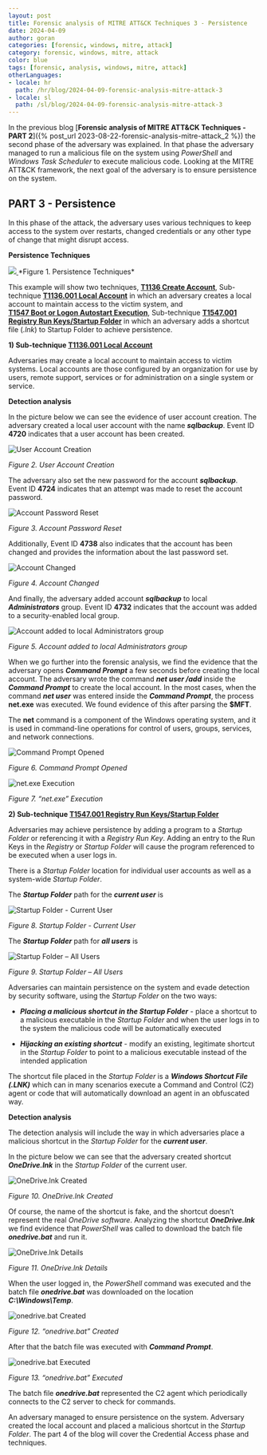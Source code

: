 ```yaml
---
layout: post
title: Forensic analysis of MITRE ATT&CK Techniques 3 - Persistence
date: 2024-04-09
author: goran
categories: [forensic, windows, mitre, attack]
category: forensic, windows, mitre, attack
color: blue
tags: [forensic, analysis, windows, mitre, attack]
otherLanguages:
- locale: hr
  path: /hr/blog/2024-04-09-forensic-analysis-mitre-attack-3
- locale: sl
  path: /sl/blog/2024-04-09-forensic-analysis-mitre-attack-3
---
```

In the previous blog [**Forensic analysis of MITRE ATT&CK Techniques - PART 2**]({% post_url 2023-08-22-forensic-analysis-mitre-attack_2 %})
the second phase of the adversary was explained. In that phase the adversary managed to run a malicious file on the system using
*PowerShell* and *Windows Task Scheduler* to execute malicious code. 
Looking at the MITRE ATT&CK framework, the next goal of the adversary is to ensure persistence on the system.


## PART 3 - Persistence


In this phase of the attack, the adversary uses various techniques to keep access to the system over restarts, changed credentials 
or any other type of change that might disrupt access. 


**Persistence Techniques**

<a href="/images/2024-04-09-forensic-analysis-mitre-attack-3/image1.png" rel="nofollow noopener noreferrer" target="_blank">
<img src="/images/2024-04-09-forensic-analysis-mitre-attack-3/image1.png">
</a>
*Figure 1. Persistence Techniques*

This example will show two techniques, [**T1136 Create Account**](https://attack.mitre.org/techniques/T1136/), 
Sub-technique [**T1136.001 Local Account**](https://attack.mitre.org/techniques/T1136/001/) in which an adversary 
creates a local account to maintain access to the victim system, and  
[**T1547 Boot or Logon Autostart Execution**](https://attack.mitre.org/techniques/T1547/), 
Sub-technique [**T1547.001 Registry Run Keys/Startup Folder**](https://attack.mitre.org/techniques/T1547/001/) 
in which an adversary adds a shortcut file (*.lnk*) to Startup Folder to achieve persistence.


**1) Sub-technique [**T1136.001 Local Account**](https://attack.mitre.org/techniques/T1136/001/)**


Adversaries may create a local account to maintain access to victim systems. Local accounts are those configured 
by an organization for use by users, remote support, services or for administration on a single system or service.


**Detection analysis**

     
In the picture below we can see the evidence of user account creation. The adversary created a local user account 
with the name ***sqlbackup***. Event ID **4720** indicates that a user account has been created.

![User Account Creation](/images/2024-04-09-forensic-analysis-mitre-attack-3/image2.png)

*Figure 2. User Account Creation*

The adversary also set the new password for the account ***sqlbackup***.  
Event ID **4724** indicates that an attempt was made to reset the account password. 

![Account Password Reset](/images/2024-04-09-forensic-analysis-mitre-attack-3/image3.png)

*Figure 3. Account Password Reset*

Additionally, Event ID **4738** also indicates that the account has been changed and provides the information 
about the last password set.

![Account Changed](/images/2024-04-09-forensic-analysis-mitre-attack-3/image4.png)

*Figure 4. Account Changed*

And finally, the adversary added account ***sqlbackup*** to local ***Administrators*** group. 
Event ID **4732**  indicates that the account was added to a security-enabled local group. 

![Account added to local Administrators group](/images/2024-04-09-forensic-analysis-mitre-attack-3/image5.png)

*Figure 5. Account added to local Administrators group*

When we go further into the forensic analysis, we find the evidence that the adversary opens ***Command Prompt*** 
a few seconds before creating the local account. The adversary wrote the command ***net user /add*** inside the 
***Command Prompt*** to create the local account. In the most cases, when the command ***net user*** was entered inside 
the ***Command Prompt***, the process **net.exe** was executed. We found evidence of this after parsing the **$MFT**.

The **net** command is a component of the Windows operating system, and it is used in command-line operations for 
control of users, groups, services, and network connections. 

![Command Prompt Opened](/images/2024-04-09-forensic-analysis-mitre-attack-3/image6.png)

*Figure 6. Command Prompt Opened*

![net.exe Execution](/images/2024-04-09-forensic-analysis-mitre-attack-3/image7.png)

*Figure 7. “net.exe” Execution*


**2) Sub-technique [**T1547.001 Registry Run Keys/Startup Folder**](https://attack.mitre.org/techniques/T1547/001/)** 

Adversaries may achieve persistence by adding a program to a *Startup Folder* or referencing it with a *Registry Run Key*. 
Adding an entry to the Run Keys in the *Registry* or *Startup Folder* will cause the program referenced to be executed 
when a user logs in. 

There is a *Startup Folder* location for individual user accounts as well as a system-wide *Startup Folder*.

The ***Startup Folder*** path for the ***current user*** is 

![Startup Folder - Current User](/images/2024-04-09-forensic-analysis-mitre-attack-3/image8.png)

*Figure 8. Startup Folder - Current User*

The ***Startup Folder*** path for ***all users*** is  

![Startup Folder – All Users](/images/2024-04-09-forensic-analysis-mitre-attack-3/image9.png)

*Figure 9. Startup Folder – All Users*

Adversaries can maintain persistence on the system and evade detection by security software, using the 
*Startup Folder* on the two ways:

- ***Placing a malicious shortcut in the Startup Folder*** - place a shortcut to a malicious executable in the
  *Startup Folder* and when the user logs in to the system the malicious code will be automatically executed

- ***Hijacking an existing shortcut*** - modify an existing, legitimate shortcut in the *Startup Folder* to point
  to a malicious executable instead of the intended application

The shortcut file placed in the *Startup Folder* is a ***Windows Shortcut File (.LNK)*** which can in many scenarios 
execute a Command and Control (C2) agent or code that will automatically download an agent in an obfuscated way.


**Detection analysis**


The detection analysis will include the way in which adversaries place a malicious shortcut in the *Startup Folder* 
for the ***current user***.

In the picture below we can see that the adversary created shortcut ***OneDrive.lnk*** in the *Startup Folder* of the current user.

![OneDrive.lnk Created](/images/2024-04-09-forensic-analysis-mitre-attack-3/image10.png)

*Figure 10. OneDrive.lnk Created*

Of course, the name of the shortcut is fake, and the shortcut doesn’t represent the real *OneDrive software*. 
Analyzing the shortcut ***OneDrive.lnk*** we find evidence that *PowerShell* was called to download the batch file ***onedrive.bat*** and run it.

![OneDrive.lnk Details](/images/2024-04-09-forensic-analysis-mitre-attack-3/image11.png)

*Figure 11. OneDrive.lnk Details*

When the user logged in, the *PowerShell* command was executed and the batch file ***onedrive.bat*** was downloaded on 
the location ***C:\Windows\Temp***.

![onedrive.bat Created](/images/2024-04-09-forensic-analysis-mitre-attack-3/image12.png)

*Figure 12. “onedrive.bat” Created*

After that the batch file was executed with ***Command Prompt***.

![onedrive.bat Executed](/images/2024-04-09-forensic-analysis-mitre-attack-3/image13.png)

*Figure 13. “onedrive.bat” Executed*

The batch file ***onedrive.bat*** represented the C2 agent which periodically connects to the C2 server to check for commands.

An adversary managed to ensure persistence on the system. Adversary created the local account and placed a malicious shortcut 
in the *Startup Folder*. The part 4 of the blog will cover the Credential Access phase and techniques.
